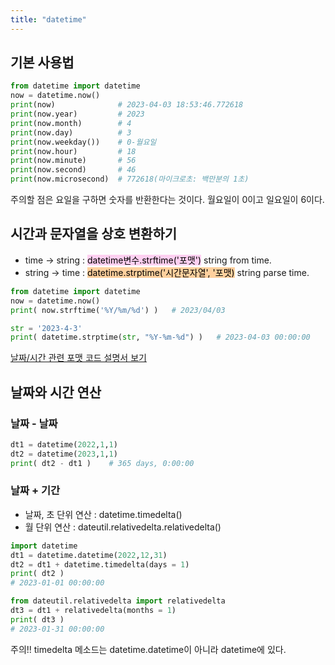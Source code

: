 ```yaml
---
title: "datetime"
---
```


## 기본 사용법

```python
from datetime import datetime
now = datetime.now()
print(now)              # 2023-04-03 18:53:46.772618
print(now.year)         # 2023
print(now.month)        # 4
print(now.day)          # 3  
print(now.weekday())    # 0-월요일
print(now.hour)         # 18
print(now.minute)       # 56
print(now.second)       # 46
print(now.microsecond)  # 772618(마이크로초: 백만분의 1초)
```

주의할 점은 요일을 구하면 숫자를 반환한다는 것이다. 월요일이 0이고 일요일이 6이다.

## 시간과 문자열을 상호 변환하기

- time → string : <mark style="background: #FFB8EBA6;">datetime변수.strftime('포맷')</mark> string from time. 
- string → time : <mark style="background: #FFB86CA6;">datetime.strptime('시간문자열', '포맷)</mark> string parse time. 

```python
from datetime import datetime
now = datetime.now()
print( now.strftime('%Y/%m/%d') )   # 2023/04/03

str = '2023-4-3'
print( datetime.strptime(str, "%Y-%m-%d") )   # 2023-04-03 00:00:00
```

[날짜/시간 관련 포맷 코드 설명서 보기](https://docs.python.org/ko/3.10/library/datetime.html#strftime-and-strptime-behavior)

## 날짜와 시간 연산

### 날짜 - 날짜

```python
dt1 = datetime(2022,1,1)
dt2 = datetime(2023,1,1)
print( dt2 - dt1 )    # 365 days, 0:00:00
```

### 날짜 + 기간

- 날짜, 초 단위 연산 : datetime.timedelta()
- 월 단위 연산 : dateutil.relativedelta.relativedelta()

```python
import datetime
dt1 = datetime.datetime(2022,12,31)
dt2 = dt1 + datetime.timedelta(days = 1)
print( dt2 )
# 2023-01-01 00:00:00

from dateutil.relativedelta import relativedelta
dt3 = dt1 + relativedelta(months = 1)
print( dt3 )
# 2023-01-31 00:00:00
```

주의!! timedelta 메소드는 datetime.datetime이 아니라 datetime에 있다.

